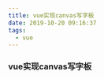 ```yaml
---
title: vue实现canvas写字板
date: 2019-10-20 09:16:37
tags:
  - vue
---
```

<!--more-->

### vue实现canvas写字板
